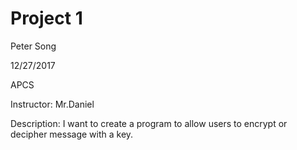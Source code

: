 # Project 1

Peter Song

12/27/2017

APCS

Instructor: Mr.Daniel


Description: I want to create a program to allow users to encrypt or decipher message with a key.


